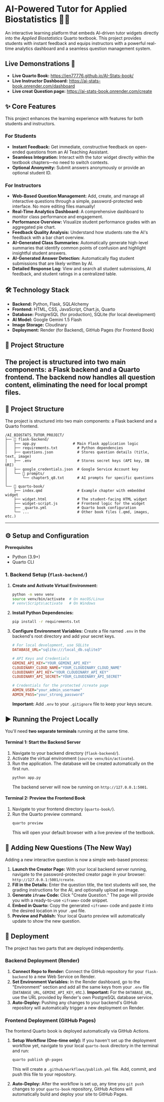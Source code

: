# AI-Powered Tutor for Applied Biostatistics 🧪🤖

An interactive learning platform that embeds AI-driven tutor widgets directly into the *Applied Biostatistics* Quarto textbook. This project provides students with instant feedback and equips instructors with a powerful real-time analytics dashboard and a seamless question management system.

## Live Demonstrations 🚀

* **Live Quarto Book:** https://jen77776.github.io/AI-Stats-book/
* **Live Instructor Dashboard:** https://ai-stats-book.onrender.com/dashboard
* **Live creat Question page:** https://ai-stats-book.onrender.com/create

## ✨ Core Features

This project enhances the learning experience with features for both students and instructors.

### For Students

* **Instant Feedback:** Get immediate, constructive feedback on open-ended questions from an AI Teaching Assistant.
* **Seamless Integration:** Interact with the tutor widget directly within the textbook chapters—no need to switch contexts.
* **Optional Anonymity:** Submit answers anonymously or provide an optional student ID.

### For Instructors

* **Web-Based Question Management:** Add, create, and manage all interactive questions through a simple, password-protected web interface. No more editing files manually!
* **Real-Time Analytics Dashboard:** A comprehensive dashboard to monitor class performance and engagement.
* **Performance Overview:** Visualize student performance grades with an aggregated pie chart.
* **Feedback Quality Analysis:** Understand how students rate the AI's feedback with a bar chart overview.
* **AI-Generated Class Summaries:** Automatically generate high-level summaries that identify common points of confusion and highlight insightful student answers.
* **AI-Generated Answer Detection:** Automatically flag student submissions that are likely written by AI.
* **Detailed Response Log:** View and search all student submissions, AI feedback, and student ratings in a centralized table.

## 🛠️ Technology Stack

* **Backend:** Python, Flask, SQLAlchemy
* **Frontend:** HTML, CSS, JavaScript, Chart.js, Quarto
* **Database:** PostgreSQL (for production), SQLite (for local development)
* **AI Model:** Google Gemini 1.5 Flash
* **Image Storage:** Cloudinary
* **Deployment:** Render (for Backend), GitHub Pages (for Frontend Book)

## 📁 Project Structure

The project is structured into two main components: a Flask backend and a Quarto frontend. The backend now handles all question content, eliminating the need for local prompt files.
---

## 📁 Project Structure

The project is structured into two main components: a Flask backend and a Quarto frontend.
```
/AI_BIOSTATS_TUTOR_PROJECT/
├── 📁 flask-backend/
│   ├── app.py                 # Main Flask application logic
│   ├── requirements.txt         # Python dependencies
│   ├── questions.json           # Stores question details (title, text, image)
│   ├── .env                     # Stores secret keys (API key, DB URI)
│   ├── google_credentials.json  # Google Service Account key
│   └── 📁 prompts/
│       └── chapter5_q8.txt      # AI prompts for specific questions
│
└── 📁 quarto-book/
    ├── index.qmd                # Example chapter with embedded widget
    ├── widget.html              # The student-facing HTML widget
    ├── widget-script.js         # Frontend logic for the widget
    ├── _quarto.yml              # Quarto book configuration
    └── ...                      # Other book files (.qmd, images, etc.)
```


---
## ⚙️ Setup and Configuration

**Prerequisites**

* Python (3.9+)
* Quarto CLI

### 1. Backend Setup (`flask-backend/`)

1.  **Create and Activate Virtual Environment:**
    ```bash
    python -m venv venv
    source venv/bin/activate  # On macOS/Linux
    # venv\Scripts\activate   # On Windows
    ```

2.  **Install Python Dependencies:**
    ```bash
    pip install -r requirements.txt
    ```

3.  **Configure Environment Variables:**
    Create a file named `.env` in the backend's root directory and add your secret keys.
    ```ini
    # For local development, use SQLite
    DATABASE_URL="sqlite:///local_db.sqlite3"

    # API Keys and Credentials
    GEMINI_API_KEY="YOUR_GEMINI_API_KEY"
    CLOUDINARY_CLOUD_NAME="YOUR_CLOUDINARY_CLOUD_NAME"
    CLOUDINARY_API_KEY="YOUR_CLOUDINARY_API_KEY"
    CLOUDINARY_API_SECRET="YOUR_CLOUDINARY_API_SECRET"

    # Credentials for the protected /create page
    ADMIN_USER="your_admin_username"
    ADMIN_PASS="your_strong_password"
    ```
    **Important:** Add `.env` to your `.gitignore` file to keep your keys secure.

## ▶️ Running the Project Locally

You'll need **two separate terminals** running at the same time.

#### Terminal 1: Start the Backend Server

1.  Navigate to your backend directory (`flask-backend/`).
2.  Activate the virtual environment (`source venv/bin/activate`).
3.  Run the application. The database will be created automatically on the first run.
    ```bash
    python app.py
    ```
    The backend server will now be running on `http://127.0.0.1:5001`.

#### Terminal 2: Preview the Frontend Book

1.  Navigate to your frontend directory (`quarto-book/`).
2.  Run the Quarto preview command.
    ```bash
    quarto preview
    ```
    This will open your default browser with a live preview of the textbook.

## 📝 Adding New Questions (The New Way)

Adding a new interactive question is now a simple web-based process:

1.  **Launch the Creator Page:** With your local backend server running, navigate to the password-protected creator page in your browser: `http://127.0.0.1:5001/create`.
2.  **Fill in the Details:** Enter the question title, the text students will see, the grading instructions for the AI, and optionally upload an image.
3.  **Generate `iframe` Code:** Click "Create Question." The page will provide you with a ready-to-use `<iframe>` code snippet.
4.  **Embed in Quarto:** Copy the generated `<iframe>` code and paste it into the desired location in your `.qmd` file.
5.  **Preview and Publish:** Your local Quarto preview will automatically update to show the new question.

## 🚀 Deployment

The project has two parts that are deployed independently.

### Backend Deployment (Render)

1.  **Connect Repo to Render:** Connect the GitHub repository for your `flask-backend` to a new Web Service on Render.
2.  **Set Environment Variables:** In the Render dashboard, go to the "Environment" section and add all the same keys from your `.env` file (`DATABASE_URL`, `GEMINI_API_KEY`, etc.). **Important:** For the `DATABASE_URL`, use the URL provided by Render's own PostgreSQL database service.
3.  **Auto-Deploy:** Pushing any changes to your backend's GitHub repository will automatically trigger a new deployment on Render.

### Frontend Deployment (GitHub Pages)

The frontend Quarto book is deployed automatically via GitHub Actions.

1.  **Setup Workflow (One-time only):** If you haven't set up the deployment workflow yet, navigate to your local `quarto-book` directory in the terminal and run:
    ```bash
    quarto publish gh-pages
    ```
    This will create a `.github/workflows/publish.yml` file. Add, commit, and push this file to your repository.

2.  **Auto-Deploy:** After the workflow is set up, any time you `git push` changes to your `quarto-book` repository, GitHub Actions will automatically build and deploy your site to GitHub Pages.








